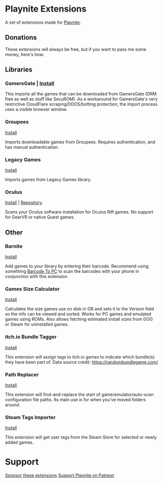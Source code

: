 # Playnite Extensions
A set of extensions made for [Playnite](https://playnite.link).

## Donations
These extensions will always be free, but if you want to pass me some money, here's how: 

## Libraries
### GamersGate | [Install](playnite://playnite/installaddon/GamersGateLibrary)

This imports all the games that can be downloaded from GamersGate (DRM free as well as stuff like SecuROM).
As a workaround for GamersGate's very restrictive CloudFlare scraping/DDOS/botting protection, the import process uses a visible browser window.


### Groupees
[Install](playnite://playnite/installaddon/GroupeesLibrary_42ff71aa-34dc-4b12-86b6-1328136c958f)

Imports downloadable games from Groupees. Requires authentication, and has manual authentication.


### Legacy Games
[Install](playnite://playnite/installaddon/LegacyGamesLibrary_34c3178f-6e1d-4e27-8885-99d4f031b168)

Imports games from Legacy Games library.


### Oculus
[Install](playnite://playnite/installaddon/OculusLibraryPlugin_Playnite_Plugin) | [Repository](https://github.com/Jeshibu/Playnite-OculusLibrary)

Scans your Oculus software installation for Oculus Rift games. No support for GearVR or native Quest games.


## Other
### Barnite
[Install](playnite://playnite/installaddon/Barnite_fdcf35cc-edcd-4fc3-8640-bb037d3349fe)

Add games to your library by entering their barcode.
Recommend using something [Barcode To PC](https://barcodetopc.com/) to scan the barcodes with your phone in conjunction with this extension.


### Games Size Calculator
[Install](playnite://playnite/installaddon/GamesSizeCalculator_97cc59db-3f80-4852-8bfc-a80304f9efe9)

Calculates the size games use on disk in GB and sets it to the Version field so the info can be viewed and sorted. Works for PC games and emulated games using ROMs. Also allows fetching estimated install sizes from GOG or Steam for uninstalled games.


### itch.io Bundle Tagger
[Install](playnite://playnite/installaddon/itchioBundleTagger_fc4fa75e-6e99-4c02-8547-113747efbb82)

This extension will assign tags to itch.io games to indicate which bundle(s) they have been part of.
Data source credit: https://randombundlegame.com/


### Path Replacer
[Install](playnite://playnite/installaddon/PathReplacer)

This extension will find-and-replace the start of game/emulator/auto-scan configuration file paths. Its main use is for when you've moved folders around.


### Steam Tags Importer
[Install](playnite://playnite/installaddon/Steam_Tags_Importer_01b67948-33a1-42d5-bd39-e4e8a226d215)

This extension will get user tags from the Steam Store for selected or newly added games.


# Support
[Sponsor these extensions](https://ko-fi.com/Jeshibu)
[Support Playnite on Patreon](https://www.patreon.com/playnite)